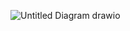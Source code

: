 ![Untitled Diagram drawio](https://user-images.githubusercontent.com/80973244/175279035-26005252-ef78-4de4-b132-137584577b6a.png)
